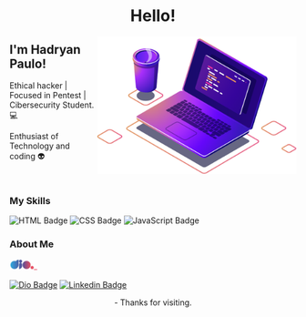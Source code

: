 
<!---
Hadryanpaulo/Hadryanpaulo is a ✨ special ✨ repository because its `README.md` (this file) appears on your GitHub profile.
You can click the Preview link to take a look at your changes.
--->
<h1 align="center">Hello!</h1><img align="right" src="https://github.com/Rubenscode/Rubenscode/blob/main/img/computer.png" width="350"/>

## I'm Hadryan Paulo!
Ethical hacker | Focused in Pentest | Cibersecurity Student. 💻

Enthusiast of Technology and coding  👽

<br>

### My Skills
![HTML Badge](https://img.shields.io/badge/HTML5%20-%23E34F26.svg?&style=plastic&logo=html5&logoColor=white)
![CSS Badge](https://img.shields.io/badge/CSS3%20-%231572B6.svg?&style=plastic&logo=css3&logoColor=white)
![JavaScript Badge](https://img.shields.io/badge/JavaScript-yellow.svg?&style=plastic&logo=javascript&logoColor=white)

### About Me 
<a href="https://www.dio.me/users/paulolima3425">
    <img src="https://github.com/Hadryanpaulo/Hadryanpaulo/raw/b55de4628a36eaad43f0edc2709993529ae48b37/dio.me.jpeg" alt="DIO Logo" width="50">
</a>


[![Dio Badge](https://img.shields.io/badge/-dio-0000FF?style=flat-square&logo=Dio&logoColor=white&link=https://www.dio.me/users/paulolima3425)](https://www.dio.me/users/paulolima3425)
[![Linkedin Badge](https://img.shields.io/badge/-LinkedIn-blue?style=flat-square&logo=Linkedin&logoColor=white&link=https://www.linkedin.com/in/hadryan-paulo/)](https://www.linkedin.com/in/hadryan-paulo/)

<p align="center">- Thanks for visiting.</p>
<!--
